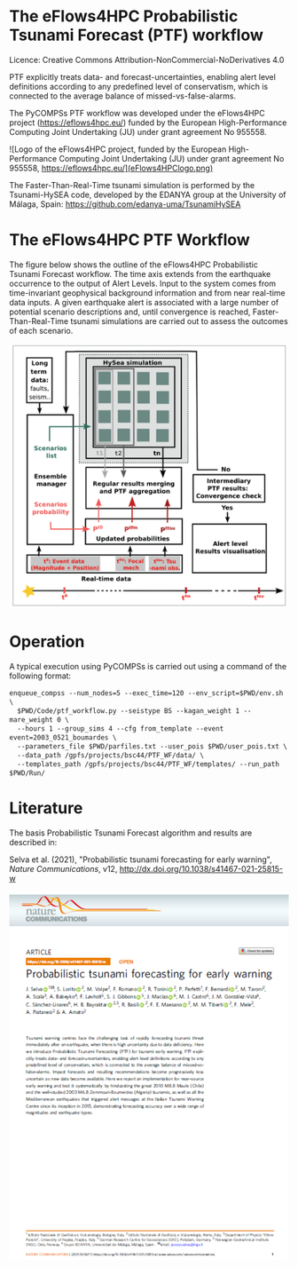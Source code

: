 # The eFlows4HPC Probabilistic Tsunami Forecast (PTF) workflow

Licence: Creative Commons Attribution-NonCommercial-NoDerivatives 4.0  

PTF explicitly treats data- and forecast-uncertainties, enabling alert level definitions according to any predefined level of conservatism, which is connected to the average balance of missed-vs-false-alarms.  

The PyCOMPSs PTF workflow was developed under the eFlows4HPC project (https://eflows4hpc.eu/) funded by the European High-Performance Computing Joint Undertaking (JU) under grant
agreement No 955558.

![Logo of the eFlows4HPC project, funded by the European High-Performance Computing Joint Undertaking (JU) under grant agreement No 955558, https://eflows4hpc.eu/](eFlows4HPClogo.png)  

The Faster-Than-Real-Time tsunami simulation is performed by the Tsunami-HySEA code, developed by the EDANYA group at the University of Málaga, Spain: https://github.com/edanya-uma/TsunamiHySEA  

The eFlows4HPC PTF Workflow
===========================   

The figure below shows the outline of the eFlows4HPC Probabilistic Tsunami Forecast workflow.
The time axis extends from the earthquake occurrence to the output of Alert Levels.
Input to the system comes from time-invariant geophysical background information and from
near real-time data inputs. A given earthquake alert is associated with a large number of potential
scenario descriptions and, until convergence is reached, Faster-Than-Real-Time tsunami simulations are
carried out to assess the outcomes of each scenario.

![Outline of the eFlows4HPC Probabilistic Tsunami Forecast workflow](WF_general.png)


Operation
=========   

A typical execution using PyCOMPSs is carried out using a command of the following format:  

```
enqueue_compss --num_nodes=5 --exec_time=120 --env_script=$PWD/env.sh \
  $PWD/Code/ptf_workflow.py --seistype BS --kagan_weight 1 --mare_weight 0 \
  --hours 1 --group_sims 4 --cfg from_template --event event=2003_0521_boumardes \
  --parameters_file $PWD/parfiles.txt --user_pois $PWD/user_pois.txt \
  --data_path /gpfs/projects/bsc44/PTF_WF/data/ \
  --templates_path /gpfs/projects/bsc44/PTF_WF/templates/ --run_path $PWD/Run/
```

Literature
==========

The basis Probabilistic Tsunami Forecast algorithm and results are described in:  

Selva et al. (2021),  "Probabilistic tsunami forecasting for early warning",  
*Nature Communications*, v12,   http://dx.doi.org/10.1038/s41467-021-25815-w  

![Image of the paper "Probabilistic tsunami forecasting for early warning", Selva et al. (2021), Nature Communications, http://dx.doi.org/10.1038/s41467-021-25815-w ](PTF_NatComm_2021_image.png)  


